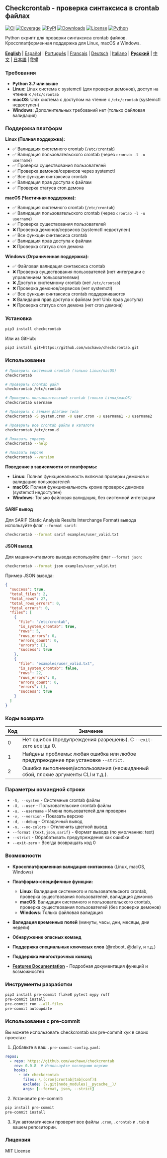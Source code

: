 ## Checkcrontab - проверка синтаксиса в crontab файлах

[![CI](https://github.com/wachawo/checkcrontab/actions/workflows/ci.yml/badge.svg)](https://github.com/wachawo/checkcrontab/actions/workflows/ci.yml)
[![Coverage](https://codecov.io/gh/wachawo/checkcrontab/branch/main/graph/badge.svg)](https://codecov.io/gh/wachawo/checkcrontab?branch=main)
[![PyPI](https://img.shields.io/pypi/v/checkcrontab.svg)](https://pypi.org/project/checkcrontab/)
[![Downloads](https://img.shields.io/pypi/dm/checkcrontab.svg)](https://pypi.org/project/checkcrontab/)
[![License](https://img.shields.io/badge/license-MIT-blue.svg)](https://github.com/wachawo/checkcrontab/blob/main/LICENSE)
[![Python](https://img.shields.io/pypi/pyversions/checkcrontab.svg)](https://pypi.org/project/checkcrontab/)

Python скрипт для проверки синтаксиса crontab файлов. Кроссплатформенная поддержка для Linux, macOS и Windows.

**[English](https://github.com/wachawo/checkcrontab/blob/main/README.md)** | [Español](https://github.com/wachawo/checkcrontab/blob/main/docs/README_ES.md) | [Português](https://github.com/wachawo/checkcrontab/blob/main/docs/README_PT.md) | [Français](https://github.com/wachawo/checkcrontab/blob/main/docs/README_FR.md) | [Deutsch](https://github.com/wachawo/checkcrontab/blob/main/docs/README_DE.md) | [Italiano](https://github.com/wachawo/checkcrontab/blob/main/docs/README_IT.md) | **[Русский](https://github.com/wachawo/checkcrontab/blob/main/docs/README_RU.md)** | [中文](https://github.com/wachawo/checkcrontab/blob/main/docs/README_ZH.md) | [日本語](https://github.com/wachawo/checkcrontab/blob/main/docs/README_JA.md) | [हिन्दी](https://github.com/wachawo/checkcrontab/blob/main/docs/README_HI.md)

### Требования

- **Python 3.7 или выше**
- **Linux**: Linux система с systemctl (для проверки демонов), доступ на чтение к `/etc/crontab`
- **macOS**: Unix система с доступом на чтение к `/etc/crontab` (systemctl недоступен)
- **Windows**: Дополнительных требований нет (только файловая валидация)

### Поддержка платформ

**Linux (Полная поддержка):**
- ✅ Валидация системного crontab (`/etc/crontab`)
- ✅ Валидация пользовательского crontab (через `crontab -l -u username`)
- ✅ Проверка существования пользователей
- ✅ Проверка демонов/сервисов через systemctl
- ✅ Все функции синтаксиса crontab
- ✅ Валидация прав доступа к файлам
- ✅ Проверка статуса cron демона

**macOS (Частичная поддержка):**
- ✅ Валидация системного crontab (`/etc/crontab`)
- ✅ Валидация пользовательского crontab (через `crontab -l -u username`)
- ✅ Проверка существования пользователей
- ❌ Проверка демонов/сервисов (systemctl недоступен)
- ✅ Все функции синтаксиса crontab
- ✅ Валидация прав доступа к файлам
- ❌ Проверка статуса cron демона

**Windows (Ограниченная поддержка):**
- ✅ Файловая валидация синтаксиса crontab
- ❌ Проверка существования пользователей (нет интеграции с управлением пользователями)
- ❌ Доступ к системному crontab (нет `/etc/crontab`)
- ❌ Проверка демонов/сервисов (нет systemctl)
- ✅ Все функции синтаксиса crontab поддерживаются
- ❌ Валидация прав доступа к файлам (нет Unix прав доступа)
- ❌ Проверка статуса cron демона (нет cron демона)

### Установка

```bash
pip3 install checkcrontab
```

Или из GitHub:

```bash
pip3 install git+https://github.com/wachawo/checkcrontab.git
```

### Использование

```bash
# Проверить системный crontab (только Linux/macOS)
checkcrontab

# Проверить crontab файл
checkcrontab /etc/crontab

# Проверить пользовательский crontab (только Linux/macOS)
checkcrontab username

# Проверить с явными флагами типа
checkcrontab -S system.cron -U user.cron -u username1 -u username2

# Проверить все crontab файлы в каталоге
checkcrontab /etc/cron.d

# Показать справку
checkcrontab --help

# Показать версию
checkcrontab --version
```

**Поведение в зависимости от платформы:**
- **Linux**: Полная функциональность включая проверки демонов и валидацию пользователей
- **macOS**: Полная функциональность кроме проверок демонов (systemctl недоступен)
- **Windows**: Только файловая валидация, без системной интеграции


#### SARIF вывод
Для SARIF (Static Analysis Results Interchange Format) вывода используйте флаг `--format sarif`:

```bash
checkcrontab --format sarif examples/user_valid.txt
```

#### JSON вывод
Для машиночитаемого вывода используйте флаг `--format json`:

```bash
checkcrontab --format json examples/user_valid.txt
```

Пример JSON вывода:

```json
{
  "success": true,
  "total_files": 2,
  "total_rows": 27,
  "total_rows_errors": 0,
  "total_errors": 0,
  "files": [
    {
      "file": "/etc/crontab",
      "is_system_crontab": true,
      "rows": 5,
      "rows_errors": 0,
      "errors_count": 0,
      "errors": [],
      "success": true
    },
    {
      "file": "examples/user_valid.txt",
      "is_system_crontab": false,
      "rows": 22,
      "rows_errors": 0,
      "errors_count": 0,
      "errors": [],
      "success": true
    }
  ]
}
```

### Коды возврата

| Код | Значение |
|-----|----------|
| 0   | Нет ошибок (предупреждения разрешены). С `--exit-zero` всегда 0. |
| 1   | Найдены проблемы: любая ошибка или любое предупреждение при установке `--strict`. |
| 2   | Ошибка выполнения/использования (неожиданный сбой, плохие аргументы CLI и т.д.). |

### Параметры командной строки

- `-S, --system` - Системные crontab файлы
- `-U, --user` - Пользовательские crontab файлы
- `-u, --username` - Имена пользователей для проверки
- `-v, --version` - Показать версию
- `-d, --debug` - Отладочный вывод
- `-n, --no-colors` - Отключить цветной вывод
- `--format {text,json,sarif}` - Формат вывода (по умолчанию: text)
- `--strict` - Обрабатывать предупреждения как ошибки
- `--exit-zero` - Всегда возвращать код 0


### Возможности

- **Кроссплатформенная валидация синтаксиса** (Linux, macOS, Windows)
- **Платформо-специфичные функции:**
  - **Linux**: Валидация системного и пользовательского crontab, проверка существования пользователей, валидация демонов
  - **macOS**: Валидация системного и пользовательского crontab, проверка существования пользователей (без проверки демонов)
  - **Windows**: Только файловая валидация
- **Валидация временных полей** (минуты, часы, дни, месяцы, дни недели)
- **Обнаружение опасных команд**
- **Поддержка специальных ключевых слов** (@reboot, @daily, и т.д.)
- **Поддержка многострочных команд**

- **[Features Documentation](https://github.com/wachawo/checkcrontab/blob/main/docs/FEATURES.md)** - Подробная документация функций и возможностей

### Инструменты разработки

```bash
pip3 install pre-commit flake8 pytest mypy ruff
pre-commit install
pre-commit run --all-files
pre-commit autoupdate
```

### Использование с pre-commit

Вы можете использовать checkcrontab как pre-commit хук в своих проектах:

1. Добавьте в ваш `.pre-commit-config.yaml`:

```yaml
repos:
  - repo: https://github.com/wachawo/checkcrontab
    rev: 0.0.8  # Используйте последнюю версию
    hooks:
      - id: checkcrontab
        files: \.(cron|crontab|tab|conf)$
        exclude: (\.git|node_modules|__pycache__)/
        args: [--format, json, --strict]
```

2. Установите pre-commit:

```bash
pip install pre-commit
pre-commit install
```

3. Хук автоматически проверит все файлы `.cron`, `.crontab` и `.tab` в вашем репозитории.

### Лицензия

MIT License
